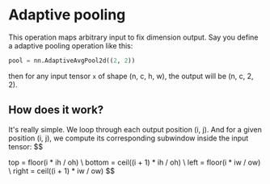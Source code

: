 # Adaptive pooling
This operation maps arbitrary input to fix dimension output. Say you define a adaptive pooling
operation like this:
```python
pool = nn.AdaptiveAvgPool2d((2, 2))
```
then for any input tensor `x` of shape (n, c, h, w), the output will be (n, c, 2, 2).

## How does it work?
It's really simple. We loop through each output position (i, j). And for a given position (i, j),
we compute its corresponding subwindow inside the input tensor:
$$

top = floor(i * ih / oh) \\
bottom = ceil((i + 1) * ih / oh) \\
left = floor(i * iw / ow) \\
right = ceil((i + 1) * iw / ow)
$$

